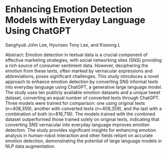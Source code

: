 # Enhancing Emotion Detection Models with Everyday Language Using ChatGPT

Sanghyub John Lee, Hyunseo Tony Lee, and Kiseong L

Abstract:
Emotion detection in textual data is a crucial component of effective marketing strategies, with social networking sites (SNS) providing a rich source of consumer sentiment data. However, deciphering the emotion from these texts, often marked by vernacular expressions and abbreviations, poses significant challenges. This study introduces a novel approach to enhance emotion detection by converting SNS informal texts into everyday language using ChatGPT, a generative large language model. The study uses ten publicly available emotion datasets and a unique tweet dataset, converting an equal number of converted texts through ChatGPT. Three models were trained for comparison: one using original texts (n=408,359), another with converted texts (n=408,359), and the last with a combination of both (n=816,718). The models trained with the combined dataset outperformed those trained solely on original texts, indicating that converting SNS vernacular into everyday language improves emotion detection. The study provides significant insights for enhancing emotion analysis in human-robot interaction and other fields reliant on accurate emotion detection, demonstrating the potential of large language models in NLP data augmentation.

